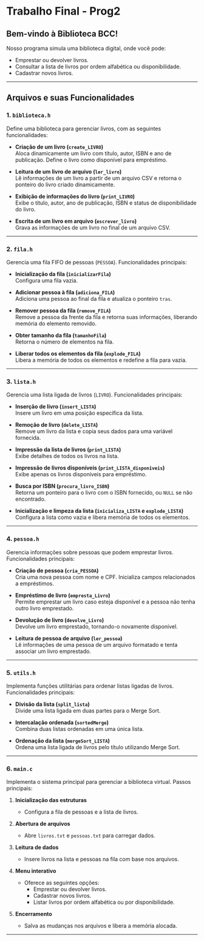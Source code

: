 # Trabalho Final - Prog2

## Bem-vindo à Biblioteca BCC!

Nosso programa simula uma biblioteca digital, onde você pode:
- Emprestar ou devolver livros.
- Consultar a lista de livros por ordem alfabética ou disponibilidade.
- Cadastrar novos livros.

---

## Arquivos e suas Funcionalidades

### 1. `biblioteca.h`
Define uma biblioteca para gerenciar livros, com as seguintes funcionalidades:

- **Criação de um livro (`create_LIVRO`)**  
  Aloca dinamicamente um livro com título, autor, ISBN e ano de publicação. Define o livro como disponível para empréstimo.

- **Leitura de um livro de arquivo (`ler_livro`)**  
  Lê informações de um livro a partir de um arquivo CSV e retorna o ponteiro do livro criado dinamicamente.

- **Exibição de informações do livro (`print_LIVRO`)**  
  Exibe o título, autor, ano de publicação, ISBN e status de disponibilidade do livro.

- **Escrita de um livro em arquivo (`escrever_livro`)**  
  Grava as informações de um livro no final de um arquivo CSV.

---

### 2. `fila.h`
Gerencia uma fila FIFO de pessoas (`PESSOA`). Funcionalidades principais:

- **Inicialização da fila (`inicializarFila`)**  
  Configura uma fila vazia.

- **Adicionar pessoa à fila (`adiciona_FILA`)**  
  Adiciona uma pessoa ao final da fila e atualiza o ponteiro `tras`.

- **Remover pessoa da fila (`remove_FILA`)**  
  Remove a pessoa da frente da fila e retorna suas informações, liberando memória do elemento removido.

- **Obter tamanho da fila (`tamanhoFila`)**  
  Retorna o número de elementos na fila.

- **Liberar todos os elementos da fila (`explode_FILA`)**  
  Libera a memória de todos os elementos e redefine a fila para vazia.

---

### 3. `lista.h`
Gerencia uma lista ligada de livros (`LIVRO`). Funcionalidades principais:

- **Inserção de livro (`insert_LISTA`)**  
  Insere um livro em uma posição específica da lista.

- **Remoção de livro (`delete_LISTA`)**  
  Remove um livro da lista e copia seus dados para uma variável fornecida.

- **Impressão da lista de livros (`print_LISTA`)**  
  Exibe detalhes de todos os livros na lista.

- **Impressão de livros disponíveis (`print_LISTA_disponiveis`)**  
  Exibe apenas os livros disponíveis para empréstimo.

- **Busca por ISBN (`procura_livro_ISBN`)**  
  Retorna um ponteiro para o livro com o ISBN fornecido, ou `NULL` se não encontrado.

- **Inicialização e limpeza da lista (`inicializa_LISTA` e `explode_LISTA`)**  
  Configura a lista como vazia e libera memória de todos os elementos.

---

### 4. `pessoa.h`
Gerencia informações sobre pessoas que podem emprestar livros. Funcionalidades principais:

- **Criação de pessoa (`cria_PESSOA`)**  
  Cria uma nova pessoa com nome e CPF. Inicializa campos relacionados a empréstimos.

- **Empréstimo de livro (`empresta_Livro`)**  
  Permite emprestar um livro caso esteja disponível e a pessoa não tenha outro livro emprestado.

- **Devolução de livro (`devolve_Livro`)**  
  Devolve um livro emprestado, tornando-o novamente disponível.

- **Leitura de pessoa de arquivo (`ler_pessoa`)**  
  Lê informações de uma pessoa de um arquivo formatado e tenta associar um livro emprestado.

---

### 5. `utils.h`
Implementa funções utilitárias para ordenar listas ligadas de livros. Funcionalidades principais:

- **Divisão da lista (`split_lista`)**  
  Divide uma lista ligada em duas partes para o Merge Sort.

- **Intercalação ordenada (`sortedMerge`)**  
  Combina duas listas ordenadas em uma única lista.

- **Ordenação da lista (`mergeSort_LISTA`)**  
  Ordena uma lista ligada de livros pelo título utilizando Merge Sort.

---

### 6. `main.c`
Implementa o sistema principal para gerenciar a biblioteca virtual. Passos principais:

1. **Inicialização das estruturas**
   - Configura a fila de pessoas e a lista de livros.

2. **Abertura de arquivos**
   - Abre `livros.txt` e `pessoas.txt` para carregar dados.

3. **Leitura de dados**
   - Insere livros na lista e pessoas na fila com base nos arquivos.

4. **Menu interativo**
   - Oferece as seguintes opções:
     - Emprestar ou devolver livros.
     - Cadastrar novos livros.
     - Listar livros por ordem alfabética ou por disponibilidade.

5. **Encerramento**
   - Salva as mudanças nos arquivos e libera a memória alocada.

---


